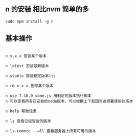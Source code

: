 ## n 的安装 相比nvm 简单的多
```
sudo npm install -g n
```

## 基本操作
```

n x.x.x 安装某个版本

n latest 安装最新版本

n stable 安装稳定版本lts

n rm x.x.x 删除某个版本

n use 7.10.0 some.js 用制定的版本执行脚本
n 可以查看所有已安装的node版本，可以根据上下和回车选择要使用的版本

n help 帮助信息

n ls 查看已经安装的版本

n ls-remote --all 查看服务器上所有可用的版本
```